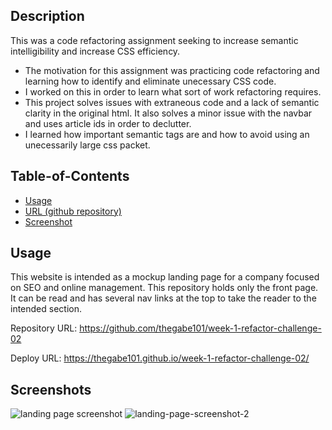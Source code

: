 ## Description

This was a code refactoring assignment seeking to increase semantic intelligibility and increase CSS efficiency.

- The motivation for this assignment was practicing code refactoring and learning how to identify and eliminate unecessary CSS code. 
- I worked on this in order to learn what sort of work refactoring requires.
- This project solves issues with extraneous code and a lack of semantic clarity in the original html. It also solves a minor issue with the navbar and uses article ids in order to declutter. 
- I learned how important semantic tags are and how to avoid using an unecessarily large css packet. 

## Table-of-Contents
* [Usage](#usage)
* [URL (github repository)](#urlrepo)
* [Screenshot](#screenshot)
<!--I don't know how to hyperlink to the URLs and screenshots here. This is something I would like to learn.-->

## Usage 

This website is intended as a mockup landing page for a company focused on SEO and online management. This repository holds only the front page. It can be read and has several nav links at the top to take the reader to the intended section. 
    
Repository URL: https://github.com/thegabe101/week-1-refactor-challenge-02

Deploy URL: https://thegabe101.github.io/week-1-refactor-challenge-02/

## Screenshots

![landing page screenshot](https://user-images.githubusercontent.com/104788842/174419120-c4f6b84f-3bde-41a4-a999-5396f7a03d92.jpg)
![landing-page-screenshot-2](https://user-images.githubusercontent.com/104788842/174419221-76da2dbe-0b31-4c80-86c6-e2ce40edc309.jpg)